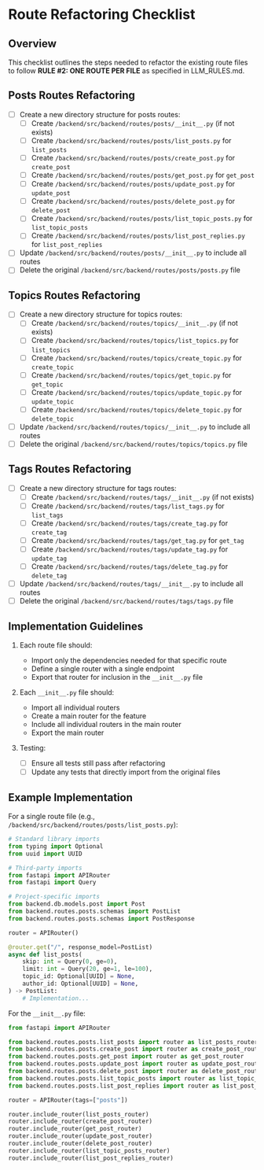 # Route Refactoring Checklist

## Overview
This checklist outlines the steps needed to refactor the existing route files to follow **RULE #2: ONE ROUTE PER FILE** as specified in LLM_RULES.md.

## Posts Routes Refactoring
- [ ] Create a new directory structure for posts routes:
  - [ ] Create `/backend/src/backend/routes/posts/__init__.py` (if not exists)
  - [ ] Create `/backend/src/backend/routes/posts/list_posts.py` for `list_posts`
  - [ ] Create `/backend/src/backend/routes/posts/create_post.py` for `create_post`
  - [ ] Create `/backend/src/backend/routes/posts/get_post.py` for `get_post`
  - [ ] Create `/backend/src/backend/routes/posts/update_post.py` for `update_post`
  - [ ] Create `/backend/src/backend/routes/posts/delete_post.py` for `delete_post`
  - [ ] Create `/backend/src/backend/routes/posts/list_topic_posts.py` for `list_topic_posts`
  - [ ] Create `/backend/src/backend/routes/posts/list_post_replies.py` for `list_post_replies`
- [ ] Update `/backend/src/backend/routes/posts/__init__.py` to include all routes
- [ ] Delete the original `/backend/src/backend/routes/posts/posts.py` file

## Topics Routes Refactoring
- [ ] Create a new directory structure for topics routes:
  - [ ] Create `/backend/src/backend/routes/topics/__init__.py` (if not exists)
  - [ ] Create `/backend/src/backend/routes/topics/list_topics.py` for `list_topics`
  - [ ] Create `/backend/src/backend/routes/topics/create_topic.py` for `create_topic`
  - [ ] Create `/backend/src/backend/routes/topics/get_topic.py` for `get_topic`
  - [ ] Create `/backend/src/backend/routes/topics/update_topic.py` for `update_topic`
  - [ ] Create `/backend/src/backend/routes/topics/delete_topic.py` for `delete_topic`
- [ ] Update `/backend/src/backend/routes/topics/__init__.py` to include all routes
- [ ] Delete the original `/backend/src/backend/routes/topics/topics.py` file

## Tags Routes Refactoring
- [ ] Create a new directory structure for tags routes:
  - [ ] Create `/backend/src/backend/routes/tags/__init__.py` (if not exists)
  - [ ] Create `/backend/src/backend/routes/tags/list_tags.py` for `list_tags`
  - [ ] Create `/backend/src/backend/routes/tags/create_tag.py` for `create_tag`
  - [ ] Create `/backend/src/backend/routes/tags/get_tag.py` for `get_tag`
  - [ ] Create `/backend/src/backend/routes/tags/update_tag.py` for `update_tag`
  - [ ] Create `/backend/src/backend/routes/tags/delete_tag.py` for `delete_tag`
- [ ] Update `/backend/src/backend/routes/tags/__init__.py` to include all routes
- [ ] Delete the original `/backend/src/backend/routes/tags/tags.py` file

## Implementation Guidelines
1. Each route file should:
   - Import only the dependencies needed for that specific route
   - Define a single router with a single endpoint
   - Export that router for inclusion in the `__init__.py` file

2. Each `__init__.py` file should:
   - Import all individual routers
   - Create a main router for the feature
   - Include all individual routers in the main router
   - Export the main router

3. Testing:
   - [ ] Ensure all tests still pass after refactoring
   - [ ] Update any tests that directly import from the original files

## Example Implementation
For a single route file (e.g., `/backend/src/backend/routes/posts/list_posts.py`):

```python
# Standard library imports
from typing import Optional
from uuid import UUID

# Third-party imports
from fastapi import APIRouter
from fastapi import Query

# Project-specific imports
from backend.db.models.post import Post
from backend.routes.posts.schemas import PostList
from backend.routes.posts.schemas import PostResponse

router = APIRouter()

@router.get("/", response_model=PostList)
async def list_posts(
    skip: int = Query(0, ge=0),
    limit: int = Query(20, ge=1, le=100),
    topic_id: Optional[UUID] = None,
    author_id: Optional[UUID] = None,
) -> PostList:
    # Implementation...
```

For the `__init__.py` file:

```python
from fastapi import APIRouter

from backend.routes.posts.list_posts import router as list_posts_router
from backend.routes.posts.create_post import router as create_post_router
from backend.routes.posts.get_post import router as get_post_router
from backend.routes.posts.update_post import router as update_post_router
from backend.routes.posts.delete_post import router as delete_post_router
from backend.routes.posts.list_topic_posts import router as list_topic_posts_router
from backend.routes.posts.list_post_replies import router as list_post_replies_router

router = APIRouter(tags=["posts"])

router.include_router(list_posts_router)
router.include_router(create_post_router)
router.include_router(get_post_router)
router.include_router(update_post_router)
router.include_router(delete_post_router)
router.include_router(list_topic_posts_router)
router.include_router(list_post_replies_router)
```
